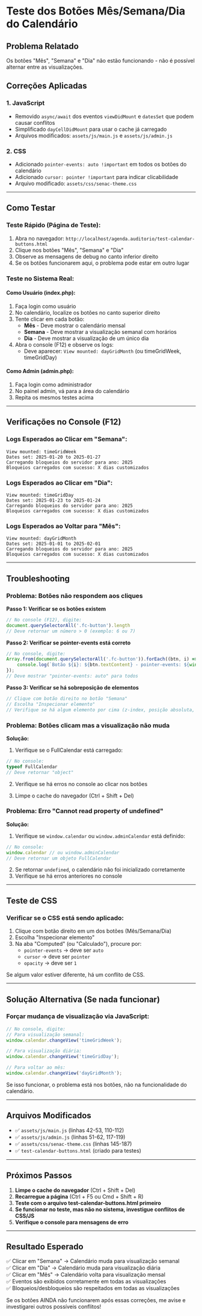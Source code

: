 # Teste dos Botões Mês/Semana/Dia do Calendário

## Problema Relatado
Os botões "Mês", "Semana" e "Dia" não estão funcionando - não é possível alternar entre as visualizações.

## Correções Aplicadas

### 1. JavaScript
- Removido `async/await` dos eventos `viewDidMount` e `datesSet` que podem causar conflitos
- Simplificado `dayCellDidMount` para usar o cache já carregado
- Arquivos modificados: `assets/js/main.js` e `assets/js/admin.js`

### 2. CSS
- Adicionado `pointer-events: auto !important` em todos os botões do calendário
- Adicionado `cursor: pointer !important` para indicar clicabilidade
- Arquivo modificado: `assets/css/senac-theme.css`

---

## Como Testar

### Teste Rápido (Página de Teste):

1. Abra no navegador: `http://localhost/agenda.auditorio/test-calendar-buttons.html`
2. Clique nos botões "Mês", "Semana" e "Dia"
3. Observe as mensagens de debug no canto inferior direito
4. Se os botões funcionarem aqui, o problema pode estar em outro lugar

### Teste no Sistema Real:

#### Como Usuário (index.php):
1. Faça login como usuário
2. No calendário, localize os botões no canto superior direito
3. Tente clicar em cada botão:
   - **Mês** - Deve mostrar o calendário mensal
   - **Semana** - Deve mostrar a visualização semanal com horários
   - **Dia** - Deve mostrar a visualização de um único dia
4. Abra o console (F12) e observe os logs:
   - Deve aparecer: `View mounted: dayGridMonth` (ou timeGridWeek, timeGridDay)

#### Como Admin (admin.php):
1. Faça login como administrador
2. No painel admin, vá para a área do calendário
3. Repita os mesmos testes acima

---

## Verificações no Console (F12)

### Logs Esperados ao Clicar em "Semana":
```
View mounted: timeGridWeek
Dates set: 2025-01-20 to 2025-01-27
Carregando bloqueios do servidor para ano: 2025
Bloqueios carregados com sucesso: X dias customizados
```

### Logs Esperados ao Clicar em "Dia":
```
View mounted: timeGridDay
Dates set: 2025-01-23 to 2025-01-24
Carregando bloqueios do servidor para ano: 2025
Bloqueios carregados com sucesso: X dias customizados
```

### Logs Esperados ao Voltar para "Mês":
```
View mounted: dayGridMonth
Dates set: 2025-01-01 to 2025-02-01
Carregando bloqueios do servidor para ano: 2025
Bloqueios carregados com sucesso: X dias customizados
```

---

## Troubleshooting

### Problema: Botões não respondem aos cliques

**Passo 1: Verificar se os botões existem**
```javascript
// No console (F12), digite:
document.querySelectorAll('.fc-button').length
// Deve retornar um número > 0 (exemplo: 6 ou 7)
```

**Passo 2: Verificar se pointer-events está correto**
```javascript
// No console, digite:
Array.from(document.querySelectorAll('.fc-button')).forEach((btn, i) => {
    console.log(`Botão ${i}: ${btn.textContent} - pointer-events: ${window.getComputedStyle(btn).pointerEvents}`);
});
// Deve mostrar "pointer-events: auto" para todos
```

**Passo 3: Verificar se há sobreposição de elementos**
```javascript
// Clique com botão direito no botão "Semana"
// Escolha "Inspecionar elemento"
// Verifique se há algum elemento por cima (z-index, posição absoluta, etc.)
```

### Problema: Botões clicam mas a visualização não muda

**Solução:**
1. Verifique se o FullCalendar está carregado:
```javascript
// No console:
typeof FullCalendar
// Deve retornar "object"
```

2. Verifique se há erros no console ao clicar nos botões

3. Limpe o cache do navegador (Ctrl + Shift + Del)

### Problema: Erro "Cannot read property of undefined"

**Solução:**
1. Verifique se `window.calendar` ou `window.adminCalendar` está definido:
```javascript
// No console:
window.calendar // ou window.adminCalendar
// Deve retornar um objeto FullCalendar
```

2. Se retornar `undefined`, o calendário não foi inicializado corretamente
3. Verifique se há erros anteriores no console

---

## Teste de CSS

### Verificar se o CSS está sendo aplicado:

1. Clique com botão direito em um dos botões (Mês/Semana/Dia)
2. Escolha "Inspecionar elemento"
3. Na aba "Computed" (ou "Calculado"), procure por:
   - `pointer-events` → deve ser `auto`
   - `cursor` → deve ser `pointer`
   - `opacity` → deve ser `1`

Se algum valor estiver diferente, há um conflito de CSS.

---

## Solução Alternativa (Se nada funcionar)

### Forçar mudança de visualização via JavaScript:

```javascript
// No console, digite:
// Para visualização semanal:
window.calendar.changeView('timeGridWeek');

// Para visualização diária:
window.calendar.changeView('timeGridDay');

// Para voltar ao mês:
window.calendar.changeView('dayGridMonth');
```

Se isso funcionar, o problema está nos botões, não na funcionalidade do calendário.

---

## Arquivos Modificados

- ✅ `assets/js/main.js` (linhas 42-53, 110-112)
- ✅ `assets/js/admin.js` (linhas 51-62, 117-119)
- ✅ `assets/css/senac-theme.css` (linhas 145-187)
- ✅ `test-calendar-buttons.html` (criado para testes)

---

## Próximos Passos

1. **Limpe o cache do navegador** (Ctrl + Shift + Del)
2. **Recarregue a página** (Ctrl + F5 ou Cmd + Shift + R)
3. **Teste com o arquivo test-calendar-buttons.html primeiro**
4. **Se funcionar no teste, mas não no sistema, investigue conflitos de CSS/JS**
5. **Verifique o console para mensagens de erro**

---

## Resultado Esperado

✅ Clicar em "Semana" → Calendário muda para visualização semanal  
✅ Clicar em "Dia" → Calendário muda para visualização diária  
✅ Clicar em "Mês" → Calendário volta para visualização mensal  
✅ Eventos são exibidos corretamente em todas as visualizações  
✅ Bloqueios/desbloqueios são respeitados em todas as visualizações  

Se os botões AINDA não funcionarem após essas correções, me avise e investigarei outros possíveis conflitos!